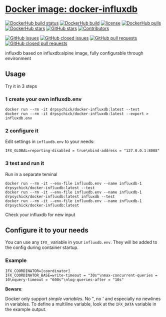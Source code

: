 # [Docker image: docker-influxdb](https://hub.docker.com/r/drpsychick/docker-influxdb/)

[![DockerHub build status](https://img.shields.io/docker/build/drpsychick/docker-influxdb.svg)](https://hub.docker.com/r/drpsychick/docker-influxdb/builds/) [![DockerHub build](https://img.shields.io/docker/automated/drpsychick/docker-influxdb.svg)](https://hub.docker.com/r/drpsychick/docker-influxdb/builds/) [![license](https://img.shields.io/github/license/drpsychick/docker-influxdb.svg)](https://github.com/drpsychick/docker-influxdb/blob/master/LICENSE) [![DockerHub pulls](https://img.shields.io/docker/pulls/drpsychick/docker-influxdb.svg)](https://hub.docker.com/r/drpsychick/docker-influxdb/) [![DockerHub stars](https://img.shields.io/docker/stars/drpsychick/docker-influxdb.svg)](https://hub.docker.com/r/drpsychick/docker-influxdb/) [![GitHub stars](https://img.shields.io/github/stars/drpsychick/docker-influxdb.svg)](https://github.com/drpsychick/docker-influxdb) [![Contributors](https://img.shields.io/github/contributors/drpsychick/docker-influxdb.svg)](https://github.com/drpsychick/docker-influxdb/graphs/contributors)

[![GitHub issues](https://img.shields.io/github/issues/drpsychick/docker-influxdb.svg)](https://github.com/drpsychick/docker-influxdb/issues) [![GitHub closed issues](https://img.shields.io/github/issues-closed/drpsychick/docker-influxdb.svg)](https://github.com/drpsychick/docker-influxdb/issues?q=is%3Aissue+is%3Aclosed) [![GitHub pull requests](https://img.shields.io/github/issues-pr/drpsychick/docker-influxdb.svg)](https://github.com/drpsychick/docker-influxdb/pulls) [![GitHub closed pull requests](https://img.shields.io/github/issues-pr-closed/drpsychick/docker-influxdb.svg)](https://github.com/drpsychick/docker-influxdb/pulls?q=is%3Apr+is%3Aclosed)

influxdb based on influxdb:alpine image, fully configurable through environment

## Usage

Try it in 3 steps

### 1 create your own influxdb.env
```
docker run --rm -it drpsychick/docker-influxdb:latest --test
docker run --rm -it drpsychick/docker-influxdb:latest --export > influxdb.env
```

### 2 configure it
Edit settings in `influxdb.env` to your needs:
```
IFX_GLOBAL=reporting-disabled = true\nbind-address = "127.0.0.1:8088"
```

### 3 test and run it
Run in a separate teminal
```
docker run --rm -it --env-file influxdb.env --name influxdb-1 drpsychick/docker-influxdb:latest --test
docker run --rm -it --env-file influxdb.env --name influxdb-1 drpsychick/docker-influxdb:latest influxdb --test
docker run --rm -it --env-file influxdb.env --name influxdb-1 drpsychick/docker-influxdb:latest
```

Check your influxdb for new input

## Configure it to your needs
You can use any `IFX_` variable in your `influxdb.env`. They will be added to the config during container startup.

### Example 
```
IFX_COORDINATOR=[coordinator]
IFX_COORDINATOR_BASE=write-timeout = "30s"\nmax-concurrent-queries = 10\nquery-timeout = "600s"\nlog-queries-after = "10s"
```

**Beware**:

Docker only support *simple variables*. No ", no ' and especially no newlines in variables.
To define a multiline variable, look at the `IFX_DATA` variable in the example output.


